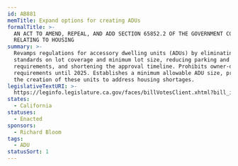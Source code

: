 ```yaml
---
id: AB881
memTitle: Expand options for creating ADUs
formalTitle: >-
  AN ACT TO AMEND, REPEAL, AND ADD SECTION 65852.2 OF THE GOVERNMENT CODE,
  RELATING TO HOUSING
summary: >-
  Revamps regulations for accessory dwelling units (ADUs) by eliminating local
  standards on lot coverage and minimum lot size, reducing parking and setback
  requirements, and shortening the approval timeline. Prohibits owner-occupancy
  requirements until 2025. Establishes a minimum allowable ADU size, promoting
  the creation of these units to address housing shortages.
legislativeTextURI: >-
  https://leginfo.legislature.ca.gov/faces/billVotesClient.xhtml?bill_id=201920200AB881
states:
  - California
statuses:
  - Enacted
sponsors:
  - Richard Bloom
tags:
  - ADU
statusSort: 1
---
```

